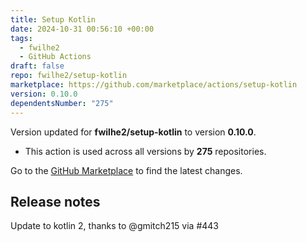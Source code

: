 ```yaml
---
title: Setup Kotlin
date: 2024-10-31 00:56:10 +00:00
tags:
  - fwilhe2
  - GitHub Actions
draft: false
repo: fwilhe2/setup-kotlin
marketplace: https://github.com/marketplace/actions/setup-kotlin
version: 0.10.0
dependentsNumber: "275"
---
```



Version updated for **fwilhe2/setup-kotlin** to version **0.10.0**.
- This action is used across all versions by **275** repositories.

Go to the [GitHub Marketplace](https://github.com/marketplace/actions/setup-kotlin) to find the latest changes.

## Release notes

Update to kotlin 2, thanks to @gmitch215 via #443


